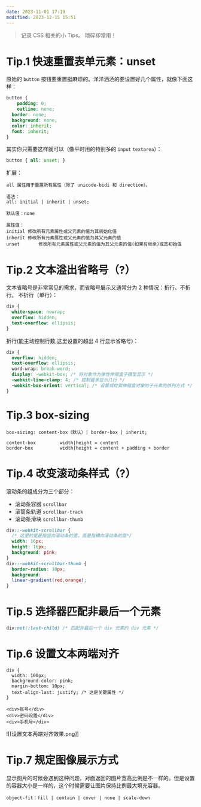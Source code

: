 ```yaml
---
date: 2023-11-01 17:19
modified: 2023-12-15 15:51
---
```


> 记录 CSS 相关的小 Tips。
> 琐碎却常用！
# Tip.1 快速重置表单元素：unset
原始的 `button` 按钮要重置挺麻烦的。洋洋洒洒的要设置好几个属性，就像下面这样：
```css
button {
	padding: 0;
	outline: none;
  border: none;
  background: none;
  color: inherit;
  font: inherit;
}
```
其实你只需要这样就可以（像平时用的特别多的 `input` `textarea`）：
```css
button { all: unset; }
```

扩展：
```
all 属性用于重置所有属性（除了 unicode-bidi 和 direction）。

语法：
all: initial | inherit | unset;

默认值：none

属性值：
initial	修改所有元素属性或父元素的值为其初始化值
inherit	修改所有元素属性或父元素的值为其父元素的值
unset		修改所有元素属性或父元素的值为其父元素的值(如果有继承)或其初始值
```

# Tip.2 文本溢出省略号（?）
文本省略号是非常常见的需求，而省略号展示又通常分为 2 种情况：折行、不折行。
不折行（单行）：
```css
div {
  white-space: nowrap;
  overflow: hidden;
  text-overflow: ellipsis;
}
```
折行(能主动控制行数,这里设置的超出 4 行显示省略号)：
```css
div {
  overflow: hidden;
  text-overflow: ellipsis;
  word-wrap: break-word;
  display: -webkit-box; /* 将对象作为弹性伸缩盒子模型显示 */
  -webkit-line-clamp: 4; /* 控制最多显示几行 */
  -webkit-box-orient: vertical; /* 设置或检索伸缩盒对象的子元素的排列方式 */
}
```

# Tip.3 box-sizing
```
box-sizing: content-box（默认）| border-box | inherit;

content-box			width|height = content
border-box			width|height = content + padding + border
```

# Tip.4 改变滚动条样式（?）
滚动条的组成分为三个部分：

- 滚动条容器 `scrollbar`
- 滚筒条轨道 `scrollbar-track`
- 滚动条滑块 `scrollbar-thumb`
```css
div::-webkit-scrollbar {
  /* 这里的宽是指竖向滚动条的宽，高是指横向滚动条的高*/      
  width: 16px;      
  height: 16px;      
  background: pink;    
}
div::-webkit-scrollbar-thumb {      
  border-radius: 10px;      
  background: 
  linear-gradient(red,orange);    
}
```


# Tip.5 选择器匹配非最后一个元素
```css
div:not(:last-child) /* 匹配非最后一个 div 元素的 div 元素 */
```

# Tip.6 设置文本两端对齐
```
div {
  width: 100px;
  background-color: pink;
  margin-bottom: 10px;
  text-align-last: justify; /* 这是关键属性 */
}

<div>账号</div>
<div>密码设置</div>
<div>手机号</div>
```
![[设置文本两端对齐效果.png]]

# Tip.7 规定图像展示方式
显示图片的时候会遇到这种问题，对面返回的图片宽高比例是不一样的。但是设置的容器大小是一样的，这个时候需要让图片保持比例最大填充容器。
```
object-fit：fill | contain | cover | none | scale-down
```
